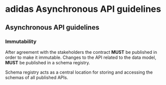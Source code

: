 # adidas Asynchronous API guidelines

## Asynchronous API guidelines

### Immutability

After agreement with the stakeholders the contract **MUST** be published in order to make it immutable. Changes to the API related to the data model, **MUST** be published in a schema registry. 

Schema registry acts as a central location for storing and accessing the schemas of all published APIs.